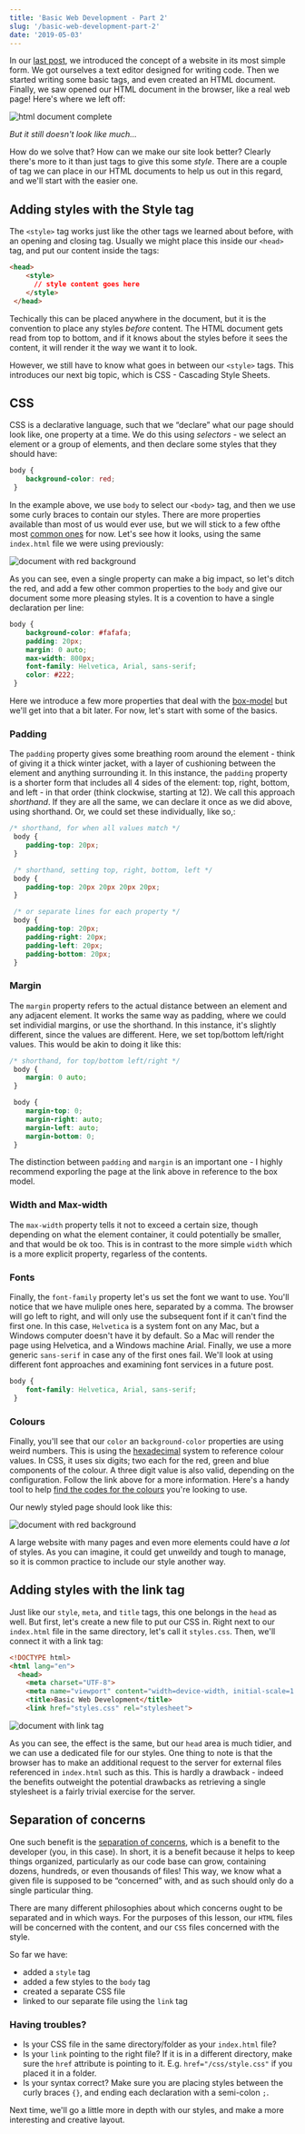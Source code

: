 ```yaml
---
title: 'Basic Web Development - Part 2'
slug: '/basic-web-development-part-2'
date: '2019-05-03'
---
```


In our [last post](/blog/basic-web-development-part-1), we introduced the concept of a website in its most simple form. We got ourselves a text editor designed for writing code. Then we started writing some basic tags, and even created an HTML document. Finally, we saw opened our HTML document in the browser, like a real web page! Here's where we left off:

![html document complete ](images/html-complete.png)

*But it still doesn't look like much...*

How do we solve that? How can we make our site look better? Clearly there's more to it than just tags to give this some *style*.  There are a couple of tag we can place in our HTML documents to help us out in this regard, and we'll start with the easier one.

## Adding styles with the Style tag

The `<style>` tag works just like the other tags we learned about before, with an opening and closing tag. Usually we might place this inside our `<head>` tag, and put our content inside the tags:

```html
<head>
    <style>
      // style content goes here
    </style>
 </head>
```

Techically this can be placed anywhere in the document, but it is the convention to place any styles *before* content. The HTML document gets read from top to bottom, and if it knows about the styles before it sees the content, it will render it the way we want it to look.

However, we still have to know what goes in between our `<style>` tags. This introduces our next big topic, which is CSS - Cascading Style Sheets.

## CSS

CSS is a declarative language, such that we “declare” what our page should look like, one property at a time. We do this using *selectors* - we select an element or a group of elements, and then declare some styles that they should have:

```css
body {
    background-color: red;
 }
```

In the example above, we use `body` to select our `<body>` tag, and then we use some curly braces to contain our styles. There are more properties available than most of us would ever use, but we will stick to a few ofthe most [common ones](https://developer.mozilla.org/en-US/docs/Web/CSS/CSS_Properties_Reference) for now. Let's see how it looks, using the same `index.html` file we were using previously:

![document with red background](images/background.png)

As you can see, even a single property can make a big impact, so let's ditch the red, and add a few other common properties to the `body` and give our document some more pleasing styles. It is a covention to have a single declaration per line:

```css
body {
    background-color: #fafafa;
    padding: 20px;
    margin: 0 auto;
    max-width: 800px;
    font-family: Helvetica, Arial, sans-serif;
    color: #222;
 }
```

Here we introduce a few more properties that deal with the [box-model](https://developer.mozilla.org/en-US/docs/Web/CSS/CSS_Box_Model/Introduction_to_the_CSS_box_model) but we'll get into that a bit later. For now, let's start with some of the basics.

### Padding

The `padding` property gives some breathing room around the element - think of giving it a thick winter jacket, with a layer of cushioning between the element and anything surrounding it. In this instance, the `padding` property is a shorter form that includes all 4 sides of the element: top, right, bottom, and left - in that order (think clockwise, starting at 12). We call this approach *shorthand*. If they are all the same, we can declare it once as we did above, using shorthand. Or, we could set these individually, like so,:

```css
/* shorthand, for when all values match */
 body {
    padding-top: 20px;
 }

 /* shorthand, setting top, right, bottom, left */
 body {
    padding-top: 20px 20px 20px 20px;
 }

 /* or separate lines for each property */
 body {
    padding-top: 20px;
    padding-right: 20px;
    padding-left: 20px;
    padding-bottom: 20px;
 }
```

### Margin

The `margin` property refers to the actual distance between an element and any adjacent element. It works the same way as padding, where we could set individial margins, or use the shorthand. In this instance, it's slightly different, since the values are different. Here, we set top/bottom left/right values. This would be akin to doing it like this:

```css
/* shorthand, for top/bottom left/right */
 body {
    margin: 0 auto;
 }

 body {
    margin-top: 0;
    margin-right: auto;
    margin-left: auto;
    margin-bottom: 0;
 }
```

The distinction between `padding` and `margin` is an important one - I highly recommend exporling the page at the link above in reference to the box model.

### Width and Max-width

The `max-width` property tells it not to exceed a certain size, though depending on what the element container, it could potentially be smaller, and that would be ok too. This is in contrast to the more simple `width` which is a more explicit property, regarless of the contents.

### Fonts

Finally, the `font-family` property let's us set the font we want to use. You'll notice that we have muliple ones here, separated by a comma. The browser will go left to right, and will only use the subsequent font if it can't find the first one. In this case, `Helvetica` is a system font on any Mac, but a Windows computer doesn't have it by default. So a Mac will render the page using Helvetica, and a Windows machine Arial. Finally, we use a more generic `sans-serif` in case any of the first ones fail. We'll look at using different font approaches and examining font services in a future post.

```css
body {
    font-family: Helvetica, Arial, sans-serif;
 }
```

### Colours

Finally, you'll see that our `color` an `background-color` properties are using weird numbers. This is using the [hexadecimal](https://en.wikipedia.org/wiki/Hexadecimal) system to reference colour values. In CSS, it uses six digits; two each for the red, green and blue components of the colour. A three digit value is also valid, depending on the configuration. Follow the link above for a more information. Here's a handy tool to help [find the codes for the colours](https://htmlcolorcodes.com/) you're looking to use.

Our newly styled page should look like this:

![document with red background](images/nicer-styles.png)

A large website with many pages and even more elements could have *a lot* of styles. As you can imagine, it could get unweildy and tough to manage, so it is common practice to include our style another way.

## Adding styles with the link tag

Just like our `style`, `meta`, and `title` tags, this one belongs in the `head` as well. But first, let's create a new file to put our CSS in. Right next to our `index.html` file in the same directory, let's call it `styles.css`. Then, we'll connect it with a link tag:

```html
<!DOCTYPE html>
<html lang="en">
  <head>
    <meta charset="UTF-8">
    <meta name="viewport" content="width=device-width, initial-scale=1.0">
    <title>Basic Web Development</title>
    <link href="styles.css" rel="stylesheet">
```

![document with link tag](images/link-tag.png)

As you can see, the effect is the same, but our `head` area is much tidier, and we can use a dedicated file for our styles. One thing to note is that the browser has to make an additional request to the server for external files referenced in `index.html` such as this. This is hardly a drawback - indeed the benefits outweight the potential drawbacks as retrieving a single stylesheet is a fairly trivial exercise for the server.

## Separation of concerns

One such benefit is the [separation of concerns](https://www.quora.com/What-is-separation-of-concerns-in-software-development), which is a benefit to the developer (you, in this case). In short, it is a benefit because it helps to keep things organized, particularly as our code base can grow, containing dozens, hundreds, or even thousands of files! This way, we know what a given file is supposed to be “concerned” with, and as such should only do a single particular thing.

There are many different philosophies about which concerns ought to be separated and in which ways. For the purposes of this lesson, our `HTML` files will be concerned with the content, and our `CSS` files concerned with the style.

So far we have:
* added a `style` tag
* added a few styles to the `body` tag
* created a separate CSS file
* linked to our separate file using the `link` tag

### Having troubles?
* Is your CSS file in the same directory/folder as your `index.html` file?
* Is your `link` pointing to the right file? If it is in a different directory, make sure the `href` attribute is pointing to it. E.g. `href="/css/style.css"` if you placed it in a folder.
* Is your syntax correct?  Make sure you are placing styles between the curly braces `{}`, and ending each declaration with a semi-colon `;`.

Next time, we'll go a little more in depth with our styles, and make a more interesting and creative layout.